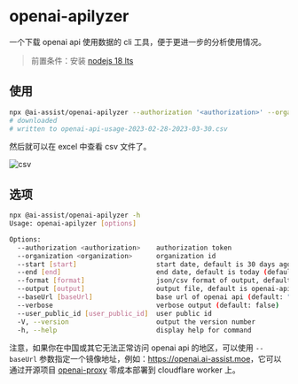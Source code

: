 # openai-apilyzer

一个下载 openai api 使用数据的 cli 工具，便于更进一步的分析使用情况。

> 前置条件：安装 [nodejs 18 lts](https://nodejs.org/en)

## 使用

```bash
npx @ai-assist/openai-apilyzer --authorization '<authorization>' --organization '<organization>'
# downloaded
# written to openai-api-usage-2023-02-28-2023-03-30.csv
```

然后就可以在 excel 中查看 csv 文件了。

![csv](https://github.com/rxliuli/ai-assist/blob/master/packages/openai-apilyzer/docs/csv.png)

## 选项

```bash
npx @ai-assist/openai-apilyzer -h
Usage: openai-apilyzer [options]

Options:
  --authorization <authorization>    authorization token
  --organization <organization>      organization id
  --start [start]                    start date, default is 30 days ago (default: "2023-03-14")
  --end [end]                        end date, default is today (default: "2023-04-13")
  --format [format]                  json/csv format of output, default is json (default: "csv")
  --output [output]                  output file, default is openai-api-usage-{options.start}-{options.end}.{options.format}
  --baseUrl [baseUrl]                base url of openai api (default: "https://api.openai.com")
  --verbose                          verbose output (default: false)
  --user_public_id [user_public_id]  user public id
  -V, --version                      output the version number
  -h, --help                         display help for command
```

注意，如果你在中国或其它无法正常访问 openai api 的地区，可以使用 `--baseUrl` 参数指定一个镜像地址，例如：<https://openai.ai-assist.moe>，它可以通过开源项目 [openai-proxy](https://github.com/fuergaosi233/openai-proxy) 零成本部署到 cloudflare worker 上。

